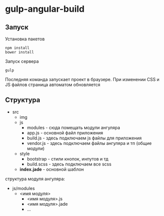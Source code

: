 # gulp-angular-build

## Запуск

Установка пакетов

    npm install
    bower install


Запуск сервера

    gulp

Последняя команда запускает проект в браузере. При изменении CSS и JS файлов страница автоматом обновляется

## Структура

- src
    - img
    - js
        - modules - сюда помещать модули ангуляра
        - app.js - основной файл приложения
        - build.js - здесь подключаем js файлы для приложения
        - vendor.js - здесь подключаем файлы ангуляра и тп (общие модули)
    - style
        - bootstrap - стили кнопок, инпутов и тд
        - build.scss - здесь подключаем все scss
    - **index.jade** - основной шаблон

структура модуля ангуляра:

- js/modules
    - <имя модуля>
        - <имя модуля>.js
        - <имя модуля>.jade
        - ...